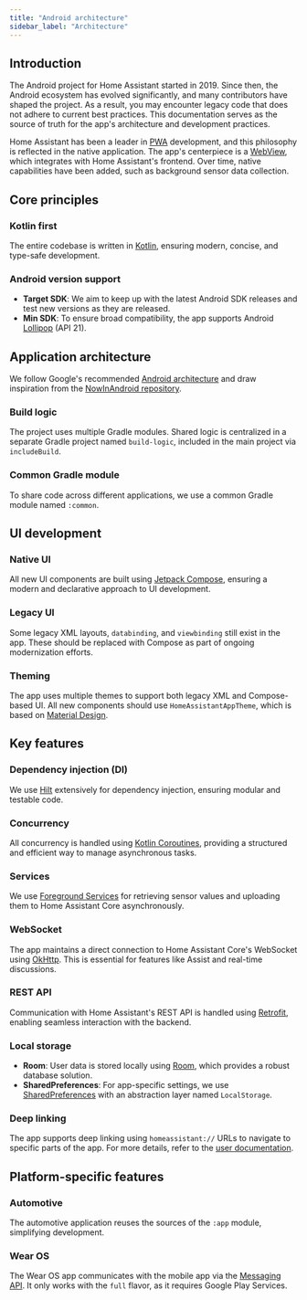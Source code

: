 ```yaml
---
title: "Android architecture"
sidebar_label: "Architecture"
---
```


## Introduction

The Android project for Home Assistant started in 2019. Since then, the Android ecosystem has evolved significantly, and many contributors have shaped the project. As a result, you may encounter legacy code that does not adhere to current best practices. This documentation serves as the source of truth for the app's architecture and development practices.

Home Assistant has been a leader in [PWA](https://en.wikipedia.org/wiki/Progressive_web_app) development, and this philosophy is reflected in the native application. The app's centerpiece is a [WebView](https://developer.android.com/reference/android/webkit/WebView), which integrates with Home Assistant's frontend. Over time, native capabilities have been added, such as background sensor data collection.

## Core principles

### Kotlin first

The entire codebase is written in [Kotlin](https://kotlinlang.org), ensuring modern, concise, and type-safe development.

### Android version support

- **Target SDK**: We aim to keep up with the latest Android SDK releases and test new versions as they are released.
- **Min SDK**: To ensure broad compatibility, the app supports Android [Lollipop](https://en.wikipedia.org/wiki/Android_Lollipop) (API 21).

## Application architecture

We follow Google's recommended [Android architecture](https://developer.android.com/topic/architecture) and draw inspiration from the [NowInAndroid repository](https://github.com/android/nowinandroid).

### Build logic

The project uses multiple Gradle modules. Shared logic is centralized in a separate Gradle project named `build-logic`, included in the main project via `includeBuild`.

### Common Gradle module

To share code across different applications, we use a common Gradle module named `:common`.

## UI development

### Native UI

All new UI components are built using [Jetpack Compose](https://developer.android.com/compose), ensuring a modern and declarative approach to UI development.

### Legacy UI

Some legacy XML layouts, `databinding`, and `viewbinding` still exist in the app. These should be replaced with Compose as part of ongoing modernization efforts.

### Theming

The app uses multiple themes to support both legacy XML and Compose-based UI. All new components should use `HomeAssistantAppTheme`, which is based on [Material Design](https://developer.android.com/develop/ui/compose/components).

## Key features

### Dependency injection (DI)

We use [Hilt](https://developer.android.com/training/dependency-injection/hilt-android) extensively for dependency injection, ensuring modular and testable code.

### Concurrency

All concurrency is handled using [Kotlin Coroutines](https://kotlinlang.org/docs/coroutines-overview.html), providing a structured and efficient way to manage asynchronous tasks.

### Services

We use [Foreground Services](https://developer.android.com/develop/background-work/services/fgs) for retrieving sensor values and uploading them to Home Assistant Core asynchronously.

### WebSocket

The app maintains a direct connection to Home Assistant Core's WebSocket using [OkHttp](https://square.github.io/okhttp/). This is essential for features like Assist and real-time discussions.

### REST API

Communication with Home Assistant's REST API is handled using [Retrofit](https://square.github.io/retrofit/), enabling seamless interaction with the backend.

### Local storage

- **Room**: User data is stored locally using [Room](https://developer.android.com/training/data-storage/room), which provides a robust database solution.
- **SharedPreferences**: For app-specific settings, we use [SharedPreferences](https://developer.android.com/reference/android/content/SharedPreferences) with an abstraction layer named `LocalStorage`.

### Deep linking

The app supports deep linking using `homeassistant://` URLs to navigate to specific parts of the app. For more details, refer to the [user documentation](https://companion.home-assistant.io/docs/integrations/url-handler/).

## Platform-specific features

### Automotive

The automotive application reuses the sources of the `:app` module, simplifying development.

### Wear OS

The Wear OS app communicates with the mobile app via the [Messaging API](https://developer.android.com/training/wearables/data/messages). It only works with the `full` flavor, as it requires Google Play Services.
